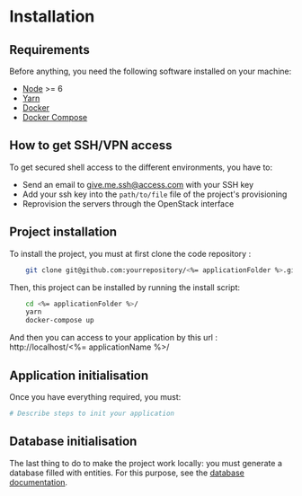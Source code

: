 Installation
============

Requirements
------------

Before anything, you need the following software installed on your machine:

  * [Node](https://nodejs.org/en/download/current/) >= 6
  * [Yarn](https://yarnpkg.com/en/docs/install)
  * [Docker](https://docs.docker.com/engine/installation/)
  * [Docker Compose](https://docs.docker.com/compose/install/)


How to get SSH/VPN access
---------------------
To get secured shell access to the different environments, you have to:
  - Send an email to give.me.ssh@access.com with your SSH key
  - Add your ssh key into the `path/to/file` file of the project's provisioning
  - Reprovision the servers through the OpenStack interface


Project installation
--------------------
To install the project, you must at first clone the code repository :
``` bash
    git clone git@github.com:yourrepository/<%= applicationFolder %>.git
```

Then, this project can be installed by running the install script:
``` bash
    cd <%= applicationFolder %>/
    yarn
    docker-compose up
```
And then you can access to your application by this url : http://localhost/<%= applicationName %>/

Application initialisation
--------------------------

Once you have everything required, you must:

``` bash
# Describe steps to init your application
```

Database initialisation
-----------------------

The last thing to do to make the project work locally: you must generate a database filled with entities.
For this purpose, see the [database documentation](data.md).
